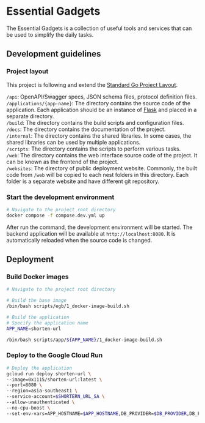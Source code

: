 # Essential Gadgets
The Essential Gadgets is a collection of useful tools and services that can be used to simplify the daily tasks.

## Development guidelines
### Project layout
This project is following and extend the [Standard Go Project Layout](https://github.com/golang-standards/project-layout).

`/api`: OpenAPI/Swagger specs, JSON schema files, protocol definition files.  
`/applications/{app-name}`: The directory contains the source code of the application. Each application should be an instance of [Flask](http://flask.palletsprojects.com/en/stable/tutorial/layout/) and placed in a separate directory.  
`/build`: The directory contains the build scripts and configuration files.  
`/docs`: The directory contains the documentation of the project.  
`/internal`: The directory contains the shared libraries. In some cases, the shared libraries can be used by multiple applications.  
`/scripts`: The directory contains the scripts to perform various tasks.  
`/web`: The directory contains the web interface source code of the project. It can be known as the frontend of the project.  
`/websites`: The directory of public deployment website. Commonly, the built code from `/web` will be copied to each nest folders in this directory. Each folder is a separate website and have different git repository.  

### Start the development environment
```bash
# Navigate to the project root directory
docker compose -f compose.dev.yml up
```

After run the command, the development environment will be started. The backend application will be available at `http://localhost:8080`. It is automatically reloaded when the source code is changed.

## Deployment

### Build Docker images
```bash
# Navigate to the project root directory

# Build the base image
/bin/bash scripts/egb/1_docker-image-build.sh

# Build the application
# Specify the application name
APP_NAME=shorten-url 

/bin/bash scripts/app/${APP_NAME}/1_docker-image-build.sh
```

### Deploy to the Google Cloud Run
```bash
# Deploy the application
gcloud run deploy shorten-url \
--image=0x1115/shorten-url:latest \
--port=8080 \
--region=asia-southeast1 \
--service-account=$SHORTERN_URL_SA \
--allow-unauthenticated \
--no-cpu-boost \
--set-env-vars=APP_HOSTNAME=$APP_HOSTNAME,DB_PROVIDER=$DB_PROVIDER,DB_FIRESTORE_PROJECT_ID=$DB_FIRESTORE_PROJECT_ID,DB_FIRESTORE_DATABASE_NAME=$DB_FIRESTORE_DATABASE_NAME \
```